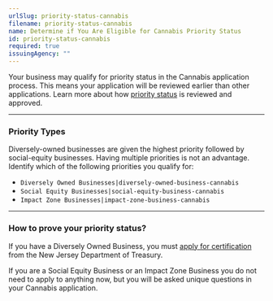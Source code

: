 ```yaml
---
urlSlug: priority-status-cannabis
filename: priority-status-cannabis
name: Determine if You Are Eligible for Cannabis Priority Status
id: priority-status-cannabis
required: true
issuingAgency: ""
---
```


Your business may qualify for priority status in the Cannabis application process. This means your application will be reviewed earlier than other applications. Learn more about how [priority status](https://www.nj.gov/cannabis/businesses/priority-applications/) is reviewed and approved.

---

### Priority Types

Diversely-owned businesses are given the highest priority followed by social-equity businesses. Having multiple priorities is not an advantage. Identify which of the following priorities you qualify for:

- `Diversely Owned Businesses|diversely-owned-business-cannabis`
- `Social Equity Businesses|social-equity-business-cannabis`
- `Impact Zone Businesses|impact-zone-business-cannabis`

---

### How to prove your priority status?

If you have a Diversely Owned Business, you must [apply for certification](https://www.njportal.com/DOR/SBERegistry/) from the New Jersey Department of Treasury.

If you are a Social Equity Business or an Impact Zone Business you do not need to apply to anything now, but you will be asked unique questions in your Cannabis application.
